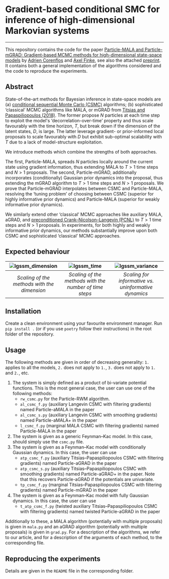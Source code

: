 # Gradient-based conditional SMC for inference of high-dimensional Markovian systems
-----------------
This repository contains the code for the paper [Particle-MALA and Particle-mGRAD: Gradient-based MCMC methods for high-dimensional state-space models](...) by [Adrien Corenflos](https://adriencorenflos.github.io/) and [Axel Finke](https://www.lboro.ac.uk/departments/maths/staff/axel-finke/), see also the attached [preprint](https://github.com/AdrienCorenflos/particle_mala/blob/main/preprint.pdf).
It contains both a general implementation of the algorithms considered and the code to reproduce the experiments.

## Abstract

State-of-the-art methods for Bayesian inference in state-space models are (a) [conditional sequential Monte Carlo (CSMC)](https://rss.onlinelibrary.wiley.com/doi/full/10.1111/j.1467-9868.2009.00736.x) algorithms; (b) sophisticated ‘classical’ MCMC algorithms like MALA, or mGRAD from [Titsias and Papaspiliopoulos (2018)](https://rss.onlinelibrary.wiley.com/doi/abs/10.1111/rssb.12269). 
The former propose $N$ particles at each time step to exploit the model's ‘decorrelation-over-time’ property and thus scale favourably with the time horizon, $T$, but break down if the dimension of the latent states, $D$, is large. 
The latter leverage gradient- or prior-informed local proposals to scale favourably with $D$ but exhibit sub-optimal scalability with $T$ due to a lack of model-structure exploitation. 

We introduce methods which combine the strengths of both approaches. 

The first, Particle-MALA, spreads $N$ particles locally around the current state using gradient information, thus extending MALA to $T > 1$ time steps and $N > 1$ proposals. The second, Particle-mGRAD, additionally incorporates (conditionally) Gaussian prior dynamics into the proposal, thus extending the mGRAD algorithm to $T > 1$ time steps and $N > 1$ proposals. We prove that Particle-mGRAD interpolates between CSMC and Particle-MALA, resolving the ‘tuning problem’ of choosing between CSMC (superior for highly informative prior dynamics) and Particle-MALA (superior for weakly informative prior dynamics). 

We similarly extend other ‘classical’ MCMC approaches like auxiliary MALA, aGRAD, and [preconditioned Crank–Nicolson–Langevin (PCNL)](https://projecteuclid.org/journals/statistical-science/volume-28/issue-3/MCMC-Methods-for-Functions--Modifying-Old-Algorithms-to-Make/10.1214/13-STS421.full) to $T > 1$ time steps and $N > 1$ proposals. 
In experiments, for both highly and weakly informative prior dynamics, our methods substantially improve upon both CSMC and sophisticated ‘classical’ MCMC approaches.

## Expected behaviour
|  ![lgssm_dimension](https://github.com/AdrienCorenflos/particle_mala/assets/19948263/5980e1ae-16b8-4857-8fdf-9643255216fc) | ![lgssm_time](https://github.com/AdrienCorenflos/particle_mala/assets/19948263/b4336faf-4c82-44b6-9ffb-f8cfc44a8f92) | ![lgssm_variance](https://github.com/AdrienCorenflos/particle_mala/assets/19948263/111ff857-0c6d-4d1f-aba0-d405e1ac620c) |
| :--: | :--: | :--: | 
| *Scaling of the methods with the dimension* | *Scaling of the methods with the number of time steps* | *Scaling for informative vs. uninformative dynamics* |

## Installation
Create a clean environment using your favourite environment manager.
Run `pip install .` (or if you use `poetry` follow their instructions) in the root folder of the repository.

## Usage

The following methods are given in order of decreasing generality: `1.` applies to all the models, `2.` does not apply to `1.`, `3.` does not apply to `1.` and `2.`, etc.
1. The system is simply defined as a product of bi-variate potential functions. This is the most general case, the user can use one of the following methods:
    - `rw_csmc.py` for the Particle-RWM algorithm.
    - `al_csmc_f.py` (auxiliary Langevin CSMC with filtering gradients) named Particle-aMALA in the paper
    - `al_csmc_s.py` (auxiliary Langevin CSMC with smoothing gradients) named Particle-aMALA+ in the paper
    - `l_csmc_f.py` (marginal MALA CSMC with filtering gradients) named Particle-MALA in the paper
2. The system is given as a generic Feynman–Kac model. In this case, should simply use the `csmc.py` file.
3. The system is given as a Feynman–Kac model with conditionally Gaussian dynamics. In this case, the user can use
    - `atp_csmc_f.py` (auxiliary Titsias–Papaspiliopoulos CSMC with filtering gradients) named Particle-aGRAD in the paper
    - `atp_csmc_s.py` (auxiliary Titsias–Papaspiliopoulos CSMC with smoothing gradients) named Particle-aGRAD+ in the paper. Note that this recovers Particle-aGRAD if the potentials are univariate.
    - `tp_csmc_f.py` (marginal Titsias–Papaspiliopoulos CSMC with filtering gradients) named Particle-mGRAD in the paper
4. The system is given as a Feynman–Kac model with fully Gaussian dynamics. In this case, the user can use
    - `t_atp_csmc_f.py` (twisted auxiliary Titsias–Papaspiliopoulos CSMC with filtering gradients) named twisted Particle-aGRAD in the paper

Additionally to these, a MALA algorithm (potentially with multiple proposals) is given in `mala.py` and an aGRAD algorithm (potentially with multiple proposals) is given in `grad.py`.
For a description of the algorithms, we refer to our article, and for a description of the arguments of each method, to the corresponding file.

## Reproducing the experiments
Details are given in the `README` file in the corresponding folder.
